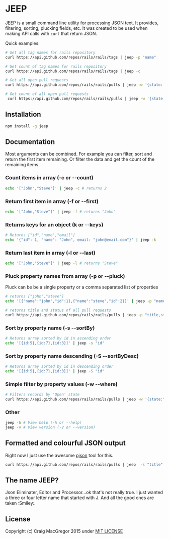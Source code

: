 # JEEP
JEEP is a small command line utility for processing JSON text.
It provides, filtering, sorting, plucking fields, etc. It was created to be
used when making API calls with `curl` that return JSON.

Quick examples:

```bash
# Get all tag names for rails repository
curl https://api.github.com/repos/rails/rails/tags | jeep -p "name"

# Get count of tag names for rails repository
curl https://api.github.com/repos/rails/rails/tags | jeep -c

# Get all open pull requests
curl https://api.github.com/repos/rails/rails/pulls | jeep -w '{state: "Open"}'

# Get count of all open pull requests
 curl https://api.github.com/repos/rails/rails/pulls | jeep -w '{state: "Open"}' -c
```

## Installation
```bash
npm install -g jeep
```

## Documentation
Most arguments can be combined. For example you can filter, sort and
return the first item remaining. Or filter the data and get the count of the
remaining items.

### Count items in array (-c or --count)
```bash
echo '["John","Steve"]' | jeep -c # returns 2
```

### Return first item in array (-f or --first)
```bash
echo '["John,"Steve"]' | jeep -f # returns "John"
```

### Returns keys for an object (k or --keys)
```bash
# Returns ["id","name","email"]
echo '{"id": 1, "name": "John", email: "john@email.com"}' | jeep -k
```

### Return last item in array (-l or --last)
```bash
echo '["John,"Steve"]' | jeep -l # returns "Steve"
```

### Pluck property names from array (-p or --pluck)
Pluck can be be a single property or a comma separated list of properties

```bash
# returns ["john","steve"]
echo '[{"name":"john","id":1},{"name":"steve","id":2}]' | jeep -p "name" 

# returns title and status of all pull requests
curl https://api.github.com/repos/rails/rails/pulls | jeep -p "title,status"
```

### Sort by property name (-s --sortBy)
```bash
# Returns array sorted by id in ascending order
echo '[{id:5},{id:7},{id:3}]' | jeep -s "id"
```

### Sort by property name descending (-S --sortByDesc)
```bash
# Returns array sorted by id in descending order
echo '[{id:5},{id:7},{id:3}]' | jeep -S "id"
```

### Simple filter by property values (-w --where)
```bash
# Filters records by 'Open' state
curl https://api.github.com/repos/rails/rails/pulls | jeep -w '{state:"Open"}'
```

### Other

```bash
jeep -h # View help (-h or --help)
jeep -v # View version (-V or --version)
```

## Formatted and colourful JSON output
Right now I just use the awesome [pjson](https://github.com/igorgue/pjson) tool for this.

```bash
curl https://api.github.com/repos/rails/rails/pulls | jeep  -s "title" | pjson
```

## The name JEEP?
Json Eliminater, Editor and Processor...ok that's not really true. I just wanted a three or four letter name that started with J. And all the good ones are taken :Smiley:.

## License

Copyright (c) Craig MacGregor 2015 under [MIT LICENSE](/LICENSE)
